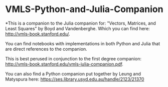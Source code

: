 # VMLS-Python-and-Julia-Companion
*This is a companion to the Julia companion for:
"Vectors, Matrices, and Least Squares" by Boyd and Vandenberghe. Which you can find here: http://vmls-book.stanford.edu/.

You can find notebooks with implementations in both Python and Julia that are direct references to the companion.

This is best perused in conjunction to the first degree companion: http://vmls-book.stanford.edu/vmls-julia-companion.pdf.

You can also find a Python companion put together by Leung and Matyspura here: https://ses.library.usyd.edu.au/handle/2123/21370
